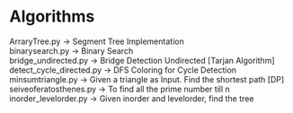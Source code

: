 # Algorithms
ArraryTree.py -> Segment Tree Implementation <br>
binarysearch.py -> Binary Search <br>
bridge_undirected.py -> Bridge Detection Undirected [Tarjan Algorithm] <br>
detect_cycle_directed.py -> DFS Coloring for Cycle Detection <br>
minsumtriangle.py -> Given a triangle as Input. Find the shortest path [DP] <br>
seiveoferatosthenes.py -> To find all the prime number till n <br>
inorder_levelorder.py -> Given inorder and levelorder, find the tree <br>
